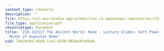 ```yaml
---
content_type: resource
description: ''
file: https://ol-ocw-studio-app-production.s3.amazonaws.com/courses/21h-132-the-ancient-world-rome-spring-2017/7de34cb5d5e811e1d35006daa4fe5ba0_MIT21H_132S17_HeartsMinds.pdf
file_type: application/pdf
resourcetype: Document
title: '21H.132S17 The Ancient World: Rome - Lecture Slides: Soft Power: Hearts &
  Minds of Augustan Rome'
uid: 7de34cb5-d5e8-11e1-d350-06daa4fe5ba0
---
```

